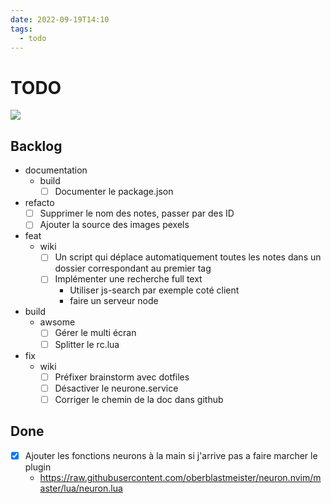 ```yaml
---
date: 2022-09-19T14:10
tags:
  - todo
---
```


# TODO

<img src="https://images.pexels.com/photos/7519440/pexels-photo-7519440.jpeg?auto=compress&cs=tinysrgb&fit=crop&h=627&w=1200"/>

## Backlog

- documentation
  - build
    - [ ] Documenter le package.json 
- refacto
  - [ ] Supprimer le nom des notes, passer par des ID
  - [ ] Ajouter la source des images pexels
- feat
  - wiki
    - [ ] Un script qui déplace automatiquement toutes les notes dans un dossier correspondant au premier tag
    - [ ] Implémenter une recherche full text  
      - Utiliser js-search par exemple coté client
      - faire un serveur node
- build
  - awsome
    - [ ] Gérer le multi écran 
    - [ ] Splitter le rc.lua
- fix
  - wiki
    - [ ] Préfixer brainstorm avec dotfiles
    - [ ] Désactiver le neurone.service
    - [ ] Corriger le chemin de la doc dans github

## Done

- [x] Ajouter les fonctions neurons à la main si j'arrive pas a faire marcher le plugin
  - https://raw.githubusercontent.com/oberblastmeister/neuron.nvim/master/lua/neuron.lua


